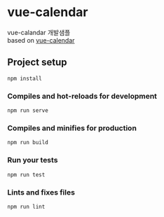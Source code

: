 # vue-calendar
vue-calandar 개발샘플 \
based on [vue-calendar](https://vcalendar.io/?ref=madewithvuejs.com)

## Project setup
```
npm install
```

### Compiles and hot-reloads for development
```
npm run serve
```

### Compiles and minifies for production
```
npm run build
```

### Run your tests
```
npm run test
```

### Lints and fixes files
```
npm run lint
```
